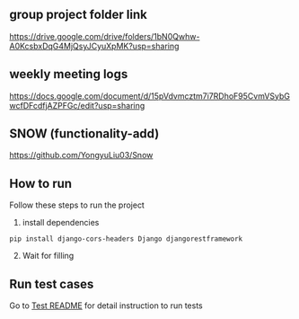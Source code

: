 ## group project folder link 

https://drive.google.com/drive/folders/1bN0Qwhw-A0KcsbxDqG4MjQsyJCyuXpMK?usp=sharing


## weekly meeting logs

https://docs.google.com/document/d/15pVdvmcztm7i7RDhoF95CvmVSybGwcfDFcdfjAZPFGc/edit?usp=sharing

## SNOW (functionality-add)

https://github.com/YongyuLiu03/Snow

## How to run
Follow these steps to run the project

1. install dependencies
``` 
pip install django-cors-headers Django djangorestframework
```

2. Wait for filling


## Run test cases

Go to [Test README](backend/test/README.md) for detail instruction to run tests

